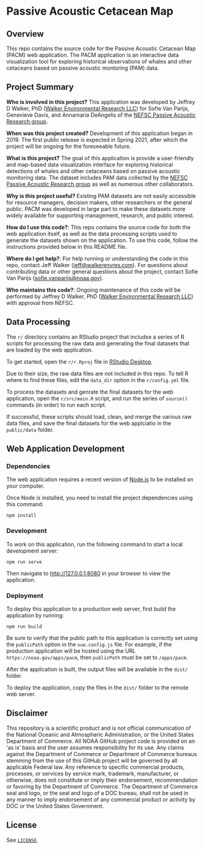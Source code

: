 Passive Acoustic Cetacean Map
=============================

## Overview

This repo contains the source code for the Passive Acoustic Cetacean Map (PACM) web application. The PACM application is an interactive data visualization tool for exploring historical observations of whales and other cetaceans based on passive acoustic montoring (PAM) data.

## Project Summary

**Who is involved in this project?** This application was developed by Jeffrey D Walker, PhD ([Walker Environmental Research LLC](https://walkerenvres.com)) for Sofie Van Parijs, Genevieve Davis, and Annamaria DeAngelis of the [NEFSC Passive Acoustic Research group](https://www.fisheries.noaa.gov/new-england-mid-atlantic/endangered-species-conservation/passive-acoustic-research-atlantic-ocean).

**When was this project created?** Development of this application began in 2019. The first public release is expected in Spring 2021, after which the project will be ongoing for the foreseeable future.

**What is this project?** The goal of this application is provide a user-friendly and map-based data visualization interface for exploring historical detections of whales and other cetaceans based on passive acoustic monitoring data. The dataset includes PAM data collected by the [NEFSC Passive Acoustic Research group](https://www.fisheries.noaa.gov/new-england-mid-atlantic/endangered-species-conservation/passive-acoustic-research-atlantic-ocean) as well as numerous other collaborators.

**Why is this project useful?** Existing PAM datasets are not easily accessible for resource managers, decision makers, other researchers or the general public. PACM was developed in large part to make these datasets more widely available for supporting management, research, and public interest.

**How do I use this code?**: This repo contains the source code for both the web application itself, as well as the data processing scripts used to generate the datasets shown on the application. To use this code, follow the instructions provided below in this README file.

**Where do I get help?**: For help running or understanding the code in this repo, contact Jeff Walker (jeff@walkerenvres.com). For questions about contributing data or other general questions about the project, contact Sofie Van Parijs (sofie.vanparijs@noaa.gov).

**Who maintains this code?**: Ongoing maintenance of this code will be performed by Jeffrey D Walker, PhD ([Walker Environmental Research LLC](https://walkerenvres.com)) with approval from NEFSC.

## Data Processing

The `r/` directory contains an RStudio project that includse a series of R scripts for processing the raw data and generating the final datasets that are loaded by the web application.

To get started, open the `r/r.Rproj` file in [RStudio Desktop](https://rstudio.com/products/rstudio/).

Due to their size, the raw data files are not included in this repo. To tell R where to find these files, edit the `data_dir` option in the `r/config.yml` file.

To process the datasets and genrate the final datasets for the web application, open the `r/src/main.R` script, and run the series of `source()` commands (in order) to run each script.

If successful, these scripts should load, clean, and merge the various raw data files, and save the final datasets for the web applciatio in the `public/data` folder.

## Web Application Development

### Dependencies

The web application requires a recent version of [Node.js](https://nodejs.org/en/) to be installed on your computer.

Once Node is installed, you need to install the project dependencies using this command:

```
npm install
```

### Development

To work on this application, run the following command to start a local development server:

```
npm run serve
```

Then navigate to http://127.0.0.1:8080 in your browser to view the application.

### Deployment

To deploy this application to a production web server, first build the application by running:

```
npm run build
```

Be sure to verify that the public path to this application is correctly set using the `publicPath` option in the `vue.config.js` file. For example, if the production application will be hosted using the URL `https://noaa.gov/apps/pacm`, then `publicPath` must be set to `/apps/pacm`.

After the application is built, the output files will be available in the `dist/` folder.

To deploy the application, copy the files in the `dist/` folder to the remote web server.

## Disclaimer

This repository is a scientific product and is not official communication of the National Oceanic and Atmospheric Administration, or the United States Department of Commerce. All NOAA GitHub project code is provided on an ‘as is’ basis and the user assumes responsibility for its use. Any claims against the Department of Commerce or Department of Commerce bureaus stemming from the use of this GitHub project will be governed by all applicable Federal law. Any reference to specific commercial products, processes, or services by service mark, trademark, manufacturer, or otherwise, does not constitute or imply their endorsement, recommendation or favoring by the Department of Commerce. The Department of Commerce seal and logo, or the seal and logo of a DOC bureau, shall not be used in any manner to imply endorsement of any commercial product or activity by DOC or the United States Government.

## License

See [`LICENSE`](LICENSE).